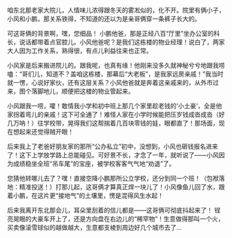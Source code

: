 咱东北那老家大院儿，人情味儿浓得跟冬天的雾凇似的，化不开。院里有俩小子，小风和小鹏，那关系铁得，不知道的还以为是亲哥俩穿一条裤子长大的。 

可这哥俩的背景啊，嘿，您细品！ 小鹏他爸，那是正经八百“厅里”坐办公室的科长，说话都带着点官腔儿。小风他爸呢？是我们这栋楼的物业经理！说白了，两家大人因为工作关系，熟得很，有点儿利益往来也正常。 

小风家是后来搬进院儿的。跟我呢，也真有缘！他刚来没多久就神秘兮兮地跟我唠嗑：“哥们儿，知道不？盖咱这栋楼，那幕后“大老板”，是我家远房亲戚！”我当时就一愣，心说好家伙，还有这层关系？小风他爸就是奔着这亲戚来的，从外市过来，图个落脚地儿，顺便把这楼的物业管起来。

小风跟我一唠，嚯！敢情我小学和初中班上那几个家里趁老钱的‘小土豪’，全是他家拐着弯儿的亲戚！这下可全通了！难怪人家在小学时候能把压岁钱成沓成沓（好几万呐！）往学校带，晃得我们这帮揣着几百块零钱的娃，眼都直了！那场面，现在想起来还觉得贼开眼！

后来我上了老爸好朋友家的那所“公办私立”初中，没想到，小风也砸钱报名进来了！这下上学放学路上总能碰见。可好景不长，才念了一年，就听说了——小风因为成绩稳坐全班“吊车尾”的宝座，被学校客客气气地“劝退”了。

您猜他转哪儿去了？嘿！直接空降小鹏那所公立学校，还分到同一个班！（包袱落地：精准投送！）打那儿起，这哥俩才算真正焊一块儿了！小风像鱼儿回了水，跟着小鹏，在这片更“接地气”的土壤里，愣是混得风生水起！

后来我离开东北那会儿，耳朵里刮着的信儿都是——这哥俩可彻底抖起来了！ 锃亮晃眼的大豪车开上了，还是方向盘在右边儿的“稀罕物”！生意做得那叫一个火，买卖像滚雪球似的越做越大，生意都支棱到周边好几个城市去了…

